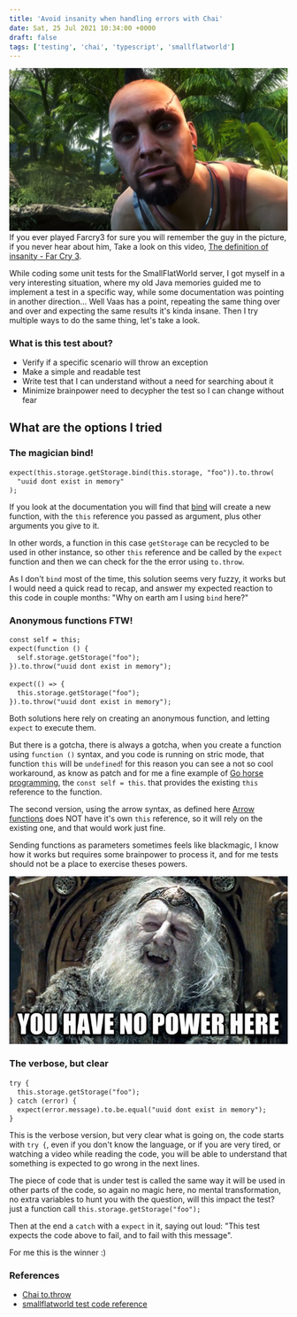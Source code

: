 ```yaml
---
title: 'Avoid insanity when handling errors with Chai'
date: Sat, 25 Jul 2021 10:34:00 +0000
draft: false
tags: ['testing', 'chai', 'typescript', 'smallflatworld']
---
```


![Vaas from Farcry3](/images/2021/insanity.png) 
If you ever played Farcry3 for sure you will remember the guy in the picture, if you never hear about him, Take a look on this video, [The definition of insanity - Far Cry 3](https://www.youtube.com/watch?v=itjmKlYjUak). 

While coding some unit tests for the SmallFlatWorld server, I got myself in a very interesting situation, where my old Java memories guided me to implement a test in a specific way, while some documentation was pointing in another direction... Well Vaas has a point, repeating the same thing over and over and expecting the same results it's kinda insane. Then I try multiple ways to do the same thing, let's take a look.

### What is this test about?

- Verify if a specific scenario will throw an exception
- Make a simple and readable test
- Write test that I can understand without a need for searching about it
- Minimize brainpower need to decypher the test so I can change without fear

## What are the options I tried

### The magician bind!
```
expect(this.storage.getStorage.bind(this.storage, "foo")).to.throw(
  "uuid dont exist in memory"
);
```

If you look at the documentation you will find that [bind](https://developer.mozilla.org/en-US/docs/Web/JavaScript/Reference/Global_objects/Function/bind) will create a new function, with the `this` reference you passed as argument, plus other arguments you give to it.

In other words, a function in this case `getStorage` can be recycled to be used in other instance, so other `this` reference and be called by the `expect` function and then we can check for the the error using `to.throw`.

As I don't `bind` most of the time, this solution seems very fuzzy, it works but I would need a quick read to recap, and answer my expected reaction to this code in couple months: "Why on earth am I using `bind` here?"

### Anonymous functions FTW!

```
const self = this;
expect(function () {
  self.storage.getStorage("foo");
}).to.throw("uuid dont exist in memory");

expect(() => {
  this.storage.getStorage("foo");
}).to.throw("uuid dont exist in memory");
```

Both solutions here rely on creating an anonymous function, and letting `expect` to execute them. 

But there is a gotcha, there is always a gotcha, when you create a function using `function ()` syntax, and you code is running on stric mode, that function `this` will be `undefined`! for this reason you can see a not so cool workaround, as know as patch and for me a fine example of [Go horse programming](https://gist.github.com/banaslee/4147370), the `const self = this`. that provides the existing `this` reference to the function.

The second version, using the arrow syntax, as defined here [Arrow functions](https://developer.mozilla.org/en-US/docs/Web/JavaScript/Reference/Functions/Arrow_functions) does NOT have it's own `this` reference, so it will rely on the existing one, and that would work just fine.

Sending functions as parameters sometimes feels like blackmagic, I know how it works but requires some brainpower to process it, and for me tests should not be a place to exercise theses powers.

![Brain you have no power here](/images/2021/you-have-no-power-here.jpg) 

### The verbose, but clear
```
try {
  this.storage.getStorage("foo");
} catch (error) {
  expect(error.message).to.be.equal("uuid dont exist in memory");
}
```

This is the verbose version, but very clear what is going on, the code starts with `try {`, even if you don't know the language, or if you are very tired, or watching a video while reading the code, you will be able to understand that something is expected to go wrong in the next lines.

The piece of code that is under test is called the same way it will be used in other parts of the code, so again no magic here, no mental transformation, no extra variables to hunt you with the question, will this impact the test? just a function call `this.storage.getStorage("foo");`

Then at the end a `catch` with a `expect` in it, saying out loud: "This test expects the code above to fail, and to fail with this message".

For me this is the winner :)

### References 

- [Chai to.throw](https://www.chaijs.com/api/bdd/#method_throw)
- [smallflatworld test code reference]()